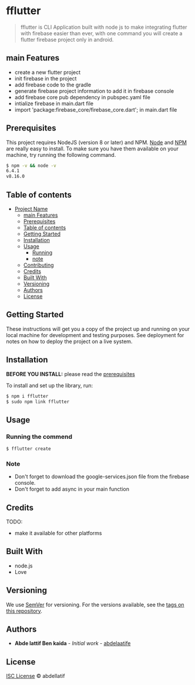 # fflutter

> fflutter is CLI Application built with node js to make integrating flutter with firebase easier than ever, with one command you will create a flutter firebase project only in android.

## main Features

* create a new flutter project
* init firebase  in the project
* add firebase code to the gradle 
* generate firebase project information to add it in firebase console
* add firebase core pub dependency  in pubspec.yaml file
* intialize firebase in main.dart file
* import 'package:firebase_core/firebase_core.dart'; in main.dart file


## Prerequisites

This project requires NodeJS (version 8 or later) and NPM.
[Node](http://nodejs.org/) and [NPM](https://npmjs.org/) are really easy to install.
To make sure you have them available on your machine,
try running the following command.

```sh
$ npm -v && node -v
6.4.1
v8.16.0
```

## Table of contents

- [Project Name](#project-name)
  - [main Features](#main-Features)
  - [Prerequisites](#prerequisites)
  - [Table of contents](#table-of-contents)
  - [Getting Started](#getting-started)
  - [Installation](#installation)
  - [Usage](#usage)  
    - [Running ](#Running)
    - [note](#note)
  - [Contributing](#contributing)
  - [Credits](#credits)
  - [Built With](#built-with)
  - [Versioning](#versioning)
  - [Authors](#authors)
  - [License](#license)

## Getting Started

These instructions will get you a copy of the project up and running on your local machine for development and testing purposes. See deployment for notes on how to deploy the project on a live system.

## Installation

**BEFORE YOU INSTALL:** please read the [prerequisites](#prerequisites)


To install and set up the library, run:

```sh
$ npm i fflutter
$ sudo npm link fflutter
```



## Usage



### Running the commend

```sh
$ fflutter create
```



### Note

* Don't forget to download the google-services.json file from the firebase console.
* Don't forget to add  async  in your main function



## Credits

TODO: 
* make it available for other platforms 


## Built With

* node.js
* Love

## Versioning

We use [SemVer](http://semver.org/) for versioning. For the versions available, see the [tags on this repository](https://github.com/your/project/tags).

## Authors

* **Abde lattif Ben kaida** - *Initial work* - [abdelaatife](https://github.com/abdelaatife)



## License

[ISC License](https://opensource.org/licenses/ISC) © abdellatif
